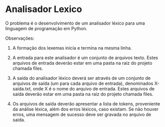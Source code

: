 # Analisador Lexico
O problema é o desenvolvimento de um analisador léxico
para uma linguagem de programação em Python.

Observações:
1. A formação dos lexemas inicia e termina na mesma
linha.

2. A entrada para este analisador é um conjunto de
arquivos texto. Estes arquivos de entrada deverão
estar em uma pasta na raiz do projeto chamada
files.

3. A saída do analisador léxico deverá ser através de
um conjunto de arquivos de saída (um para cada
arquivo de entrada), denominados X-saida.txt,
onde X é o nome do arquivo de entrada. Estes
arquivos de saída deverão estar em uma pasta na
raiz do projeto chamada files.

4. Os arquivos de saída deverão apresentar a lista de
tokens, proveniente da análise léxica, além dos
erros léxicos, caso existam. Se não houver erros,
uma mensagem de sucesso deve ser gravada no
arquivo de saída.

